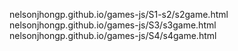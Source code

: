 nelsonjhongp.github.io/games-js/S1-s2/s2game.html
nelsonjhongp.github.io/games-js/S3/s3game.html
nelsonjhongp.github.io/games-js/S4/s4game.html
